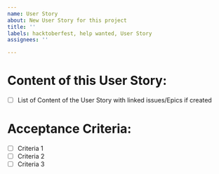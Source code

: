 ```yaml
---
name: User Story
about: New User Story for this project
title: ''
labels: hacktoberfest, help wanted, User Story
assignees: ''

---
```


# Content of this User Story:
- [ ] List of Content of the User Story with linked issues/Epics if created

# Acceptance Criteria:
- [ ] Criteria 1
- [ ] Criteria 2
- [ ] Criteria 3
